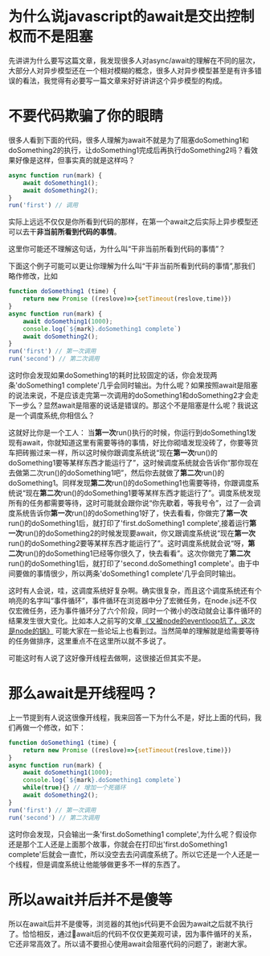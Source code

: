 # 为什么说javascript的await是交出控制权而不是阻塞
先讲讲为什么要写这篇文章，我发现很多人对async/await的理解在不同的层次，大部分人对异步模型还在一个相对模糊的概念，很多人对异步模型甚至是有许多错误的看法，我觉得有必要写一篇文章来好好讲讲这个异步模型的构成。

# 不要代码欺骗了你的眼睛
很多人看到下面的代码，很多人理解为await不就是为了阻塞doSomething1和doSomething2的执行，让doSomething1完成后再执行doSomething2吗？看效果好像是这样，但事实真的就是这样吗？
```js
async function run(mark) {
    await doSomething1();
    await doSomething2();
}
run('first') // 调用
```
实际上远远不仅仅是你所看到代码的那样，在第一个await之后实际上异步模型还可以去干**非当前所看到代码的事情**。

这里你可能还不理解这句话，为什么叫“干非当前所看到代码的事情”？

下面这个例子可能可以更让你理解为什么叫“干非当前所看到代码的事情”,那我们略作修改，比如
```js
function doSomething1 (time) {
    return new Promise ((reslove)=>{setTimeout(reslove,time)})
}
async function run(mark) {
    await doSomething1(1000);
    console.log(`${mark}.doSomething1 complete`)
    await doSomething2();
}
run('first') // 第一次调用
run('second') // 第二次调用
```
这时你会发现如果doSomething1的耗时比较固定的话，你会发现两条'doSomething1 complete'几乎会同时输出。为什么呢？如果按照await是阻塞的说法来说，不是应该走完第一次调用的doSomething1和doSomething2才会走下一步么？显然await是阻塞的说话是错误的。那这个不是阻塞是什么呢？我说这是一个调度系统,你相信么？

这就好比你是一个工人：
当**第一次**run()执行的时候，你运行到doSomething1发现有await，你就知道这里有需要等待的事情，好比你砌墙发现没砖了，你要等货车把砖搬过来一样，所以这时候你跟调度系统说“现在**第一次**run()的doSomething1要等某样东西才能运行了”，这时候调度系统就会告诉你“那你现在去做第二次run()的doSomething1吧”，然后你去就做了**第二次**run()的doSomething1。同样发现**第二次**run()的doSomething1也需要等待，你跟调度系统说“现在**第二次**run()的doSomething1要等某样东西才能运行了”。调度系统发现所有的任务都需要等待，这时可能就会跟你说“你先歇着，等我号令”，过了一会调度系统告诉你**第一次**run()的doSomething1好了，快去看看，你做完了**第一次**run()的doSomething1后，就打印了'first.doSomething1 complete',接着运行**第一次**run()的doSomething2的时候发现要await，你又跟调度系统说“现在**第一次**run()的doSomething2要等某样东西才能运行了”。这时调度系统就会说“呀，**第二次**run()的doSomething1已经等你很久了，快去看看”。这次你做完了**第二次**run()的doSomething1后，就打印了'second.doSomething1 complete'。由于中间要做的事情很少，所以两条'doSomething1 complete'几乎会同时输出。

这时有人会说，哇，这调度系统好复杂啊。确实很复杂，而且这个调度系统还有个响亮的名字叫“事件循环”，事件循环在浏览器中分了宏微任务，在node.js还不仅仅宏微任务，还为事件循环分了六个阶段，同时一个微小的改动就会让事件循环的结果发生很大变化。比如本人之前写的文章[《又被node的eventloop坑了，这次是node的锅》](https://github.com/zy445566/myBlog/blob/master/20190115node/20190115eventloop/README.md) 可能大家在一些论坛上也看到过。当然简单的理解就是给需要等待的任务做排序，这里重点不在这里所以就不多说了。

可能这时有人说了这好像开线程去做啊，这很接近但其实不是。

# 那么await是开线程吗？
上一节提到有人说这很像开线程，我来回答一下为什么不是，好比上面的代码，我们再做一个修改，如下：
```js
function doSomething1 (time) {
    return new Promise ((reslove)=>{setTimeout(reslove,time)})
}
async function run(mark) {
    await doSomething1(1000);
    console.log(`${mark}.doSomething1 complete`)
    while(true){} // 增加一个死循环
    await doSomething2();
}
run('first') // 第一次调用
run('second') // 第二次调用
```
这时你会发现，只会输出一条'first.doSomething1 complete',为什么呢？假设你还是那个工人还是上面那个故事，你就会在打印出'first.doSomething1 complete'后就会一直忙，所以没空去去问调度系统了。所以它还是一个人还是一个线程，但是调度系统让他能够做更多不一样的东西了。

# 所以await并后并不是傻等
所以在await后并不是傻等，浏览器的其他js代码更不会因为await之后就不执行了。恰恰相反，通过await后的代码不仅仅更美观可读，因为事件循环的关系，它还非常高效了。所以请不要担心使用await会阻塞代码的问题了，谢谢大家。

